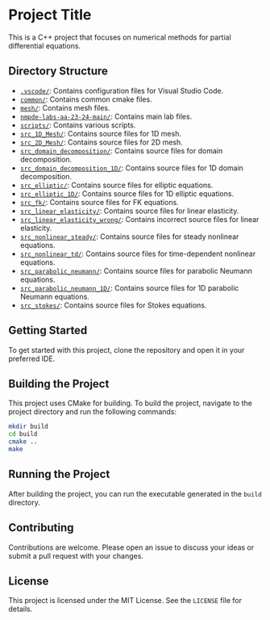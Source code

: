 
# Project Title

This is a C++ project that focuses on numerical methods for partial differential equations.

## Directory Structure

- [``.vscode/``](command:_github.copilot.openRelativePath?%5B%7B%22scheme%22%3A%22file%22%2C%22authority%22%3A%22%22%2C%22path%22%3A%22%2Fhome%2Fluigi%2FNMPDE%2F.vscode%2F%22%2C%22query%22%3A%22%22%2C%22fragment%22%3A%22%22%7D%5D "/home/luigi/NMPDE/.vscode/"): Contains configuration files for Visual Studio Code.
- [``common/``](command:_github.copilot.openRelativePath?%5B%7B%22scheme%22%3A%22file%22%2C%22authority%22%3A%22%22%2C%22path%22%3A%22%2Fhome%2Fluigi%2FNMPDE%2Fcommon%2F%22%2C%22query%22%3A%22%22%2C%22fragment%22%3A%22%22%7D%5D "/home/luigi/NMPDE/common/"): Contains common cmake files.
- [``mesh/``](command:_github.copilot.openRelativePath?%5B%7B%22scheme%22%3A%22file%22%2C%22authority%22%3A%22%22%2C%22path%22%3A%22%2Fhome%2Fluigi%2FNMPDE%2Fmesh%2F%22%2C%22query%22%3A%22%22%2C%22fragment%22%3A%22%22%7D%5D "/home/luigi/NMPDE/mesh/"): Contains mesh files.
- [``nmpde-labs-aa-23-24-main/``](command:_github.copilot.openRelativePath?%5B%7B%22scheme%22%3A%22file%22%2C%22authority%22%3A%22%22%2C%22path%22%3A%22%2Fhome%2Fluigi%2FNMPDE%2Fnmpde-labs-aa-23-24-main%2F%22%2C%22query%22%3A%22%22%2C%22fragment%22%3A%22%22%7D%5D "/home/luigi/NMPDE/nmpde-labs-aa-23-24-main/"): Contains main lab files.
- [``scripts/``](command:_github.copilot.openRelativePath?%5B%7B%22scheme%22%3A%22file%22%2C%22authority%22%3A%22%22%2C%22path%22%3A%22%2Fhome%2Fluigi%2FNMPDE%2Fscripts%2F%22%2C%22query%22%3A%22%22%2C%22fragment%22%3A%22%22%7D%5D "/home/luigi/NMPDE/scripts/"): Contains various scripts.
- [``src_1D_Mesh/``](command:_github.copilot.openRelativePath?%5B%7B%22scheme%22%3A%22file%22%2C%22authority%22%3A%22%22%2C%22path%22%3A%22%2Fhome%2Fluigi%2FNMPDE%2Fsrc_1D_Mesh%2F%22%2C%22query%22%3A%22%22%2C%22fragment%22%3A%22%22%7D%5D "/home/luigi/NMPDE/src_1D_Mesh/"): Contains source files for 1D mesh.
- [``src_2D_Mesh/``](command:_github.copilot.openRelativePath?%5B%7B%22scheme%22%3A%22file%22%2C%22authority%22%3A%22%22%2C%22path%22%3A%22%2Fhome%2Fluigi%2FNMPDE%2Fsrc_2D_Mesh%2F%22%2C%22query%22%3A%22%22%2C%22fragment%22%3A%22%22%7D%5D "/home/luigi/NMPDE/src_2D_Mesh/"): Contains source files for 2D mesh.
- [``src_domain_decomposition/``](command:_github.copilot.openRelativePath?%5B%7B%22scheme%22%3A%22file%22%2C%22authority%22%3A%22%22%2C%22path%22%3A%22%2Fhome%2Fluigi%2FNMPDE%2Fsrc_domain_decomposition%2F%22%2C%22query%22%3A%22%22%2C%22fragment%22%3A%22%22%7D%5D "/home/luigi/NMPDE/src_domain_decomposition/"): Contains source files for domain decomposition.
- [``src_domain_decomposition_1D/``](command:_github.copilot.openRelativePath?%5B%7B%22scheme%22%3A%22file%22%2C%22authority%22%3A%22%22%2C%22path%22%3A%22%2Fhome%2Fluigi%2FNMPDE%2Fsrc_domain_decomposition_1D%2F%22%2C%22query%22%3A%22%22%2C%22fragment%22%3A%22%22%7D%5D "/home/luigi/NMPDE/src_domain_decomposition_1D/"): Contains source files for 1D domain decomposition.
- [``src_elliptic/``](command:_github.copilot.openRelativePath?%5B%7B%22scheme%22%3A%22file%22%2C%22authority%22%3A%22%22%2C%22path%22%3A%22%2Fhome%2Fluigi%2FNMPDE%2Fsrc_elliptic%2F%22%2C%22query%22%3A%22%22%2C%22fragment%22%3A%22%22%7D%5D "/home/luigi/NMPDE/src_elliptic/"): Contains source files for elliptic equations.
- [``src_elliptic_1D/``](command:_github.copilot.openRelativePath?%5B%7B%22scheme%22%3A%22file%22%2C%22authority%22%3A%22%22%2C%22path%22%3A%22%2Fhome%2Fluigi%2FNMPDE%2Fsrc_elliptic_1D%2F%22%2C%22query%22%3A%22%22%2C%22fragment%22%3A%22%22%7D%5D "/home/luigi/NMPDE/src_elliptic_1D/"): Contains source files for 1D elliptic equations.
- [``src_fk/``](command:_github.copilot.openRelativePath?%5B%7B%22scheme%22%3A%22file%22%2C%22authority%22%3A%22%22%2C%22path%22%3A%22%2Fhome%2Fluigi%2FNMPDE%2Fsrc_fk%2F%22%2C%22query%22%3A%22%22%2C%22fragment%22%3A%22%22%7D%5D "/home/luigi/NMPDE/src_fk/"): Contains source files for FK equations.
- [``src_linear_elasticity/``](command:_github.copilot.openRelativePath?%5B%7B%22scheme%22%3A%22file%22%2C%22authority%22%3A%22%22%2C%22path%22%3A%22%2Fhome%2Fluigi%2FNMPDE%2Fsrc_linear_elasticity%2F%22%2C%22query%22%3A%22%22%2C%22fragment%22%3A%22%22%7D%5D "/home/luigi/NMPDE/src_linear_elasticity/"): Contains source files for linear elasticity.
- [``src_linear_elasticity_wrong/``](command:_github.copilot.openRelativePath?%5B%7B%22scheme%22%3A%22file%22%2C%22authority%22%3A%22%22%2C%22path%22%3A%22%2Fhome%2Fluigi%2FNMPDE%2Fsrc_linear_elasticity_wrong%2F%22%2C%22query%22%3A%22%22%2C%22fragment%22%3A%22%22%7D%5D "/home/luigi/NMPDE/src_linear_elasticity_wrong/"): Contains incorrect source files for linear elasticity.
- [``src_nonlinear_steady/``](command:_github.copilot.openRelativePath?%5B%7B%22scheme%22%3A%22file%22%2C%22authority%22%3A%22%22%2C%22path%22%3A%22%2Fhome%2Fluigi%2FNMPDE%2Fsrc_nonlinear_steady%2F%22%2C%22query%22%3A%22%22%2C%22fragment%22%3A%22%22%7D%5D "/home/luigi/NMPDE/src_nonlinear_steady/"): Contains source files for steady nonlinear equations.
- [``src_nonlinear_td/``](command:_github.copilot.openRelativePath?%5B%7B%22scheme%22%3A%22file%22%2C%22authority%22%3A%22%22%2C%22path%22%3A%22%2Fhome%2Fluigi%2FNMPDE%2Fsrc_nonlinear_td%2F%22%2C%22query%22%3A%22%22%2C%22fragment%22%3A%22%22%7D%5D "/home/luigi/NMPDE/src_nonlinear_td/"): Contains source files for time-dependent nonlinear equations.
- [``src_parabolic_neumann/``](command:_github.copilot.openRelativePath?%5B%7B%22scheme%22%3A%22file%22%2C%22authority%22%3A%22%22%2C%22path%22%3A%22%2Fhome%2Fluigi%2FNMPDE%2Fsrc_parabolic_neumann%2F%22%2C%22query%22%3A%22%22%2C%22fragment%22%3A%22%22%7D%5D "/home/luigi/NMPDE/src_parabolic_neumann/"): Contains source files for parabolic Neumann equations.
- [``src_parabolic_neumann_1D/``](command:_github.copilot.openRelativePath?%5B%7B%22scheme%22%3A%22file%22%2C%22authority%22%3A%22%22%2C%22path%22%3A%22%2Fhome%2Fluigi%2FNMPDE%2Fsrc_parabolic_neumann_1D%2F%22%2C%22query%22%3A%22%22%2C%22fragment%22%3A%22%22%7D%5D "/home/luigi/NMPDE/src_parabolic_neumann_1D/"): Contains source files for 1D parabolic Neumann equations.
- [``src_stokes/``](command:_github.copilot.openRelativePath?%5B%7B%22scheme%22%3A%22file%22%2C%22authority%22%3A%22%22%2C%22path%22%3A%22%2Fhome%2Fluigi%2FNMPDE%2Fsrc_stokes%2F%22%2C%22query%22%3A%22%22%2C%22fragment%22%3A%22%22%7D%5D "/home/luigi/NMPDE/src_stokes/"): Contains source files for Stokes equations.

## Getting Started

To get started with this project, clone the repository and open it in your preferred IDE. 

## Building the Project

This project uses CMake for building. To build the project, navigate to the project directory and run the following commands:

```sh
mkdir build
cd build
cmake ..
make
```

## Running the Project

After building the project, you can run the executable generated in the `build` directory.

## Contributing

Contributions are welcome. Please open an issue to discuss your ideas or submit a pull request with your changes.

## License

This project is licensed under the MIT License. See the `LICENSE` file for details.
